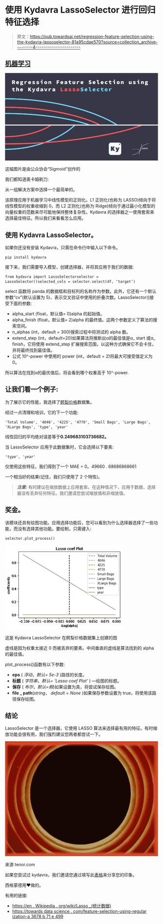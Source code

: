 # 使用 Kydavra LassoSelector 进行回归特征选择

> 原文：<https://pub.towardsai.net/regression-feature-selection-using-the-kydavra-lassoselector-81a95cdae570?source=collection_archive---------4----------------------->

## [机器学习](https://towardsai.net/p/category/machine-learning)

![](img/d7396cedab8f845c4dcafe6258624427.png)

这幅图片是由公众协会“Sigmoid”创作的

我们都知道奥卡姆剃刀:

从一组解决方案中选择一个最简单的。

该原理应用于机器学习中线性模型的正则化。L1 正则化(也称为 LASSO)倾向于将线性模型的权重收缩到 0，而 L2 正则化(也称为 Ridge)倾向于通过最小化模型的向量权重的范数来尽可能地保持整体复杂性。Kydavra 的选择器之一使用套索来选择最佳特征。所以我们来看看怎么应用。

## 使用 Kydavra LassoSelector。

如果你还没有安装 Kydavra，只需在命令行中输入以下命令。

```
pip install kydavra
```

接下来，我们需要导入模型，创建选择器，并将其应用于我们的数据:

```
from kydavra import LassoSelectorselector = LassoSelector()selected_cols = selector.select(df, ‘target’)
```

select 函数将 panda 的数据框和目标列的名称作为参数。此外，它还有一个默认参数“cv”(默认设置为 5)，表示交叉验证中使用的折叠次数。LassoSelector()接受下面的参数:

*   alpha_start (float，默认值= 0)alpha 的起始值。
*   alpha_finish (float，默认值= 2)alpha 的最终值。这两个参数定义了算法的搜索空间。
*   n_alphas (int，default = 300)搜索过程中将测试的 alpha 数。
*   extend_step (int，default=20)如果算法将推断出α的最佳值是α_ start 或α_ finish，它将使用 extend_step 扩展搜索范围，以这种方式确保它不会卡住，并将最终找到最佳值。
*   公式 10^-power 中使用的 power (int，default = 2)将最大可接受值定义为 0。

所以算法在找到α的最优值后，将会看到哪个权重高于 10^-power.

## **让我们看一个例子:**

为了展示它的性能，我选择了[鳄梨价格](https://www.kaggle.com/neuromusic/avocado-prices)数据集。

经过一点清理和培训，它的下一个功能:

```
'Total Volume', '4046', '4225', '4770', 'Small Bags', 'Large Bags', 'XLarge Bags', 'type', 'year'
```

线性回归的平均绝对误差等于**0.249683103736682。**

当 LassoSelector 应用于此数据集时，它会选择以下要素:

```
'type', 'year'
```

仅使用这些特征，我们得到了一个 MAE = 0。49660 . 68686868661

一个相当好的结果(记住，我们只使用了 2 个特性)。

> ***注意:*** 有时建议在缩放数据上应用套索。在这种情况下，应用于数据，选择器没有丢弃任何特征。我们邀请您尝试缩放值和非缩放值。

## **奖金。**

该模块还具有绘图功能。应用选择功能后，您可以看到为什么选择器选择了一些功能，而没有选择其他功能。要绘制，只需键入:

```
selector.plot_process()
```

![](img/34fa5e556fe9575f7ac3549ccf133000.png)

这是 Kydavra LassoSelector 在鳄梨价格数据集上创建的图

虚线是因为权重太接近 0 而被丢弃的要素。中间垂直的虚线是算法找到的 alpha 的最佳值。

plot_process()函数有以下参数:

*   **eps** ( *浮动*，*默认= 5e-3* )路径的长度。
*   **标题** ( *字符串*，*默认= 'Lasso coef Plot'* ) —绘图的标题。
*   **保存** ( *布尔*，*默认=假*)如果设置为真，将尝试保存绘图。
*   **file _ path**(*string*， *default = None* )如果保存参数设置为 true，将使用该路径保存绘图。

## **结论**

LassoSelector 是一个选择器，它使用 LASSO 算法来选择最有用的特征。有时缩放功能会很有用，我们强烈建议您两者都尝试一下。

![](img/7609140a52ef290cbe605902efa4abbd.png)

来源 tenor.com

如果您尝试过 kydavra，我们邀请您通过填写此[表格](https://vpapaluta.typeform.com/to/g1EXxlSf)来分享您的印象。

西格蒙德用❤做的。

有用的链接:

*   [https://en . Wikipedia . org/wiki/Lasso _(统计数据)](https://en.wikipedia.org/wiki/Lasso_(statistics))
*   [https://towards data science . com/feature-selection-using-regular ization-a 3678 b 71 e 499](https://towardsdatascience.com/feature-selection-using-regularisation-a3678b71e499)